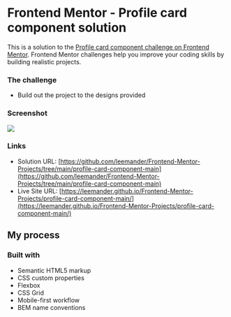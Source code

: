 # Frontend Mentor - Profile card component solution

This is a solution to the [Profile card component challenge on Frontend Mentor](https://www.frontendmentor.io/challenges/profile-card-component-cfArpWshJ). Frontend Mentor challenges help you improve your coding skills by building realistic projects.

### The challenge

- Build out the project to the designs provided

### Screenshot

![](./screenshot.png)

### Links

- Solution URL: [https://github.com/leemander/Frontend-Mentor-Projects/tree/main/profile-card-component-main](https://github.com/leemander/Frontend-Mentor-Projects/tree/main/profile-card-component-main)
- Live Site URL: [https://leemander.github.io/Frontend-Mentor-Projects/profile-card-component-main/](https://leemander.github.io/Frontend-Mentor-Projects/profile-card-component-main/)

## My process

### Built with

- Semantic HTML5 markup
- CSS custom properties
- Flexbox
- CSS Grid
- Mobile-first workflow
- BEM name conventions
